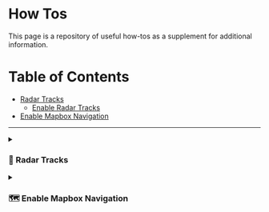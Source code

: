 # How Tos
This page is a repository of useful how-tos as a supplement for additional information.

Table of Contents
=======================

* [Radar Tracks](#Radar-Tracks)
    * [Enable Radar Tracks](#-Enable-Radar-Tracks)
* [Enable Mapbox Navigation](#-Enable-Mapbox-Navigation)

---

<details><summary><h3>📡 Radar Tracks</h3></summary>

Radar tracks can now be enabled manually on applicable cars through SSH thanks to [@greghogan](https://github.com/greghogan) and [@pd0wm](https://github.com/pd0wm).

Some Hyundai radars can be reconfigured to output (debug) radar points on bus 1.
Reconfiguration is done over UDS by reading/writing to 0x0142 using the Read/Write Data By Identifier
endpoints (0x22 & 0x2E). This script checks your radar firmware version against a list of known
firmware versions. If you want to try on a new radar, make sure to note the default config value
in case it is different from the other radars and you need to revert the changes.
After changing the config the car should not show any faults when openpilot is not running.
These config changes are persistent across car reboots. You need to run this script again
to go back to the default values.

**USE AT YOUR OWN RISK!** Stock system safety features, like AEB and FCW, might be affected by these changes.

**How radar points can be used along with vision:**
* Current OP long policy is identify with vision first, if vision sees a vehicle match it to a radar point. If vision sees nothing you get a false negative and no lead car detection. (Source: [Hubblesphere#7894 from comma.ai community Discord](https://discord.com/channels/469524606043160576/872899198738104330/872913890793635872))

### 🚨 Enable Radar Tracks

***(EXPERIMENTAL, as of January 1st, 2022)***

***(Only applicable to some Hyundai, Kia, and Genesis cars, as of January 1st, 2022)***

*(Base on version 0.8.12 [`devel`](https://github.com/commaai/openpilot/tree/devel))*

**USE AT YOUR OWN RISK!** Stock system safety features, like AEB and FCW, might be affected by these changes.

1. Ensure the car is at the `OFF` ignition position.
2. Connect your compatible comma device (EON, C2, C3) to the car. comma device power should be ON.
3. Use a laptop or applicable device to connect to your comma device via SSH. (Tips: Instructions to SSH in [HERE](https://github.com/commaai/openpilot/wiki/SSH))
4. In the SSH terminal after successfully connected to your comma device, execute the following commands:
    1. `pkill -f openpilot`
    2. `python /data/openpilot/selfdrive/debug/hyundai_enable_radar_points.py`
    3. Follow the instructions in the script:
        * `Power on the vehicle keeping the engine off (press start button twice) then type OK to continue`.
            * If successful, the following message should appear: `[DONE]. Restart your vehicle and ensure there are no faults`.
            * If the script did not run successfully, reach out to the community in [Sunnyhaibin's Openpilot Discord Server](https://discord.gg/wRW3meAgtx) or `#hyundai-kia-genesis channel` on [commaai community Discord Server](https://discord.comma.ai) for assistance.
    4. Reboot your comma device:
        1. C3: `sudo reboot`
        2. C2 or EON: `reboot`
5. Once your comma device is rebooted, start your car with engine on (with or without comma device connected). Ensure that there are no faults from the car. If there are faults, reach out to the community in [Sunnyhaibin's Openpilot Discord Server](https://discord.gg/wRW3meAgtx) or `#hyundai-kia-genesis channel` on [commaai community Discord Server](https://discord.comma.ai) for assistance.
6. Go for a quick drive and drive behind a lead car with varied follow distance. Then, come back and allow the drive to upload its `rlogs` in [comma Connect](https://connect.comma.ai).
7. With all `rlogs` uploaded, open the drive in Cabana from [comma Connect](https://connect.comma.ai). Load DBC -> `hyundai_kia_mando_front_radar.dbc`, then search `RADAR_TRACK_50x` (`x` could be anything), open any of them, and look at `LONG_DIST`.
8. If the radar tracks data is relevant with the lead car you drove behind, you are done! Your car now have radar tracks enabled.
</details>

<details><summary><h3>🗺 Enable Mapbox Navigation</h3></summary>

1) Create a free mapbox account. Account will ask for a credit card for verification. You will not be charged for the free tier.
2) On the Dashboard, you will see a section called Access Tokens. Click `Create a Token`. Name it whatever you like. Set the scopes to allow everything for both Public and Secret. Copy both of these keys. **YOU WON'T BE ABLE TO ACCESS THE SECRET KEY AFTER THIS WINDOW.**
3) Once rebooted, connect your C3 to a network with internet access and find the C3’s IP address.
4) In a browser, navigate to that IP with **port 8082** (i.e 192.168.1.69:8082). You should be greeted with the Comma logo and a public key input field.
5) Paste your Public token (pk.xx), click enter, paste your Secret key (sk.xx), click enter. You can now search for places. This page will be available at your devices’s IP address/port 8082 to search for destinations.
6) To set Home and Work addresses, search for a place, select Home/Work from the dropdown and click Navigate. For non-Home/Work destinations, select Recent Places.<br>*At this time, it is not possible to search directly on the C3.*

**TIPS:**
- If your C3 is showing a black screen that says “Map Loading”, performing a reboot via the UI should fix it.
- If your phone can create a Hotspot, you are able to connect the C3 to your phone hotspot and use your phone browser to search for places.
- In the Navigation panel on the C3, you can select Home, Work, and from a list of Recent Places you have navigated to without needing a browser (assuming the C3 is connected to the internet.)

**IMPORTANT NOTE:** Your C3 will require an active internet connection to download map data, generate driving directions, and ETA. Once map data and directions are downloaded, it *is* possible to use it offline, however nothing will update (such as new driving direction after a missed turn, updated ETA, map data further into your drive etc.)

***NAVIGATION NOTE:** At this time, mapbox does not support alphanumeric addresses (i.e W123N1234 Main St). There is currently no known workaround for this.*
</details>
